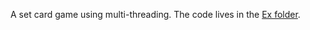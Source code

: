 A set card game using multi-threading. 
The code lives in the [Ex folder](https://github.com/LiorSventitzky/Set-Game/tree/c7ffb54f7fcb5ce35f3d053b6045ed8c4595b1e9/src/main/java/bguspl/set/ex).
